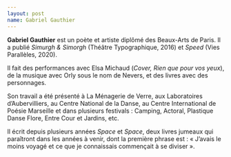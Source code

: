```yaml
---
layout: post
name: Gabriel Gauthier
---
```

**Gabriel Gauthier** est un poète et artiste diplômé des Beaux-Arts de Paris. Il a publié *Simurgh & Simorgh* (Théâtre Typographique, 2016) et *Speed* (Vies Parallèles, 2020). 

Il fait des performances avec Elsa Michaud (*Cover, Rien que pour vos yeux*), de la musique avec Orly sous le nom de Nevers, et des livres avec des personnages.

Son travail a été présenté à La Ménagerie de Verre, aux Laboratoires d’Aubervilliers, au Centre National de la Danse, au Centre International de Poésie Marseille et dans plusieurs festivals : Camping, Actoral, Plastique Danse Flore, Entre Cour et Jardins, etc.

Il écrit depuis plusieurs années *Space* et *Space*, deux livres jumeaux qui paraîtront dans les années à venir, dont la première phrase est : « J’avais le moins voyagé et ce que je connaissais commençait à se diviser ».